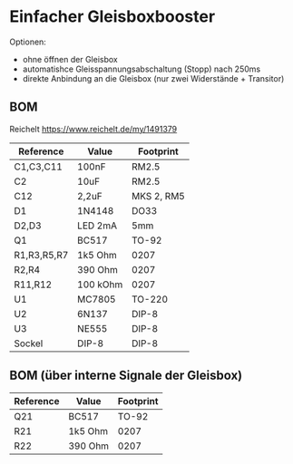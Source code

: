 Einfacher Gleisboxbooster
=========================

Optionen:
- ohne öffnen der Gleisbox 
- automatishce Gleisspannungsabschaltung (Stopp) nach 250ms
- direkte Anbindung an die Gleisbox (nur zwei Widerstände + Transitor)

BOM
---
Reichelt	https://www.reichelt.de/my/1491379

|Reference	| Value		| Footprint	|
|---------------|---------------|---------------|
|C1,C3,C11	|100nF		|RM2.5		|
|C2		|10uF		|RM2.5		|
|C12		|2,2uF		|MKS 2, RM5	|
|D1		|1N4148		|DO33		|
|D2,D3		|LED 2mA	|5mm		|
|Q1		|BC517		|TO-92		|
|R1,R3,R5,R7	|1k5 Ohm	|0207		|
|R2,R4		|390 Ohm	|0207		|
|R11,R12	|100 kOhm	|0207		|
|U1		|MC7805		|TO-220		|
|U2		|6N137		|DIP-8		|
|U3		|NE555		|DIP-8		|
|Sockel		|DIP-8		|DIP-8		|

BOM (über interne Signale der Gleisbox)
---------------------------------------
|Reference	| Value		| Footprint	|
|---------------|---------------|---------------|
|Q21		|BC517		|TO-92		|
|R21		|1k5 Ohm	|0207		|
|R22		|390 Ohm	|0207		|

